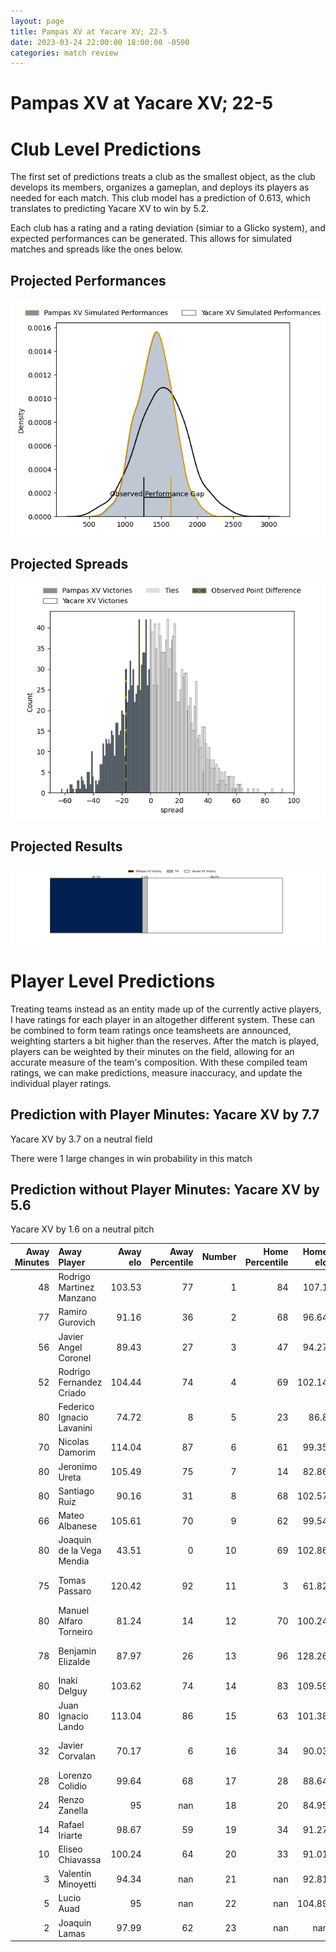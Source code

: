 ```yaml
---  
layout: page  
title: Pampas XV at Yacare XV; 22-5  
date: 2023-03-24 22:00:00 18:00:00 -0500  
categories: match review  
---
```

# Pampas XV at Yacare XV; 22-5

# Club Level Predictions


The first set of predictions treats a club as the smallest object, as the club develops its members, organizes a gameplan, and deploys its players as needed for each match. This club model has a prediction of 0.613, which translates to predicting Yacare XV to win by 5.2.

Each club has a rating and a rating deviation (simiar to a Glicko system), and expected performances can be generated. This allows for simulated matches and spreads like the ones below.
## Projected Performances


![Projected Performances](plots/performances_2023-03-24-YacareXV-PampasXV.png)
## Projected Spreads


![Projected Spreads](plots/spreads_2023-03-24-YacareXV-PampasXV.png)
## Projected Results


![Projected Results](plots/resultbar_2023-03-24-YacareXV-PampasXV.png)
# Player Level Predictions


Treating teams instead as an entity made up of the currently active players, I have ratings for each player in an altogether different system. These can be combined to form team ratings once teamsheets are announced, weighting starters a bit higher than the reserves. After the match is played, players can be weighted by their minutes on the field, allowing for an accurate measure of the team's composition. With these compiled team ratings, we can make predictions, measure inaccuracy, and update the individual player ratings.
## Prediction with Player Minutes: Yacare XV by 7.7


Yacare XV by 3.7 on a neutral field

There were 1 large changes in win probability in this match
## Prediction without Player Minutes: Yacare XV by 5.6


Yacare XV by 1.6 on a neutral pitch



|   Away Minutes | Away Player               |   Away elo |   Away Percentile |   Number |   Home Percentile |   Home elo | Home Player            |   Home Minutes |
|---------------:|:--------------------------|-----------:|------------------:|---------:|------------------:|-----------:|:-----------------------|---------------:|
|             48 | Rodrigo Martinez Manzano  |     103.53 |                77 |        1 |                84 |     107.1  | Lucas Noguera Paz      |             66 |
|             77 | Ramiro Gurovich           |      91.16 |                36 |        2 |                68 |      96.64 | Emilio Gorostiaga      |             42 |
|             56 | Javier Angel Coronel      |      89.43 |                27 |        3 |                47 |      94.27 | Facundo Pomponio       |             66 |
|             52 | Rodrigo Fernandez Criado  |     104.44 |                74 |        4 |                69 |     102.14 | Ignacio Martinez       |             70 |
|             80 | Federico Ignacio Lavanini |      74.72 |                 8 |        5 |                23 |      86.8  | Mariano Garcete Elli   |             80 |
|             70 | Nicolas Damorim           |     114.04 |                87 |        6 |                61 |      99.35 | Felipe Villagran       |             80 |
|             80 | Jeronimo Ureta            |     105.49 |                75 |        7 |                14 |      82.86 | Felipe Puertas         |             80 |
|             80 | Santiago Ruiz             |      90.16 |                31 |        8 |                68 |     102.57 | Marcos Riquelme        |             41 |
|             66 | Mateo Albanese            |     105.61 |                70 |        9 |                62 |      99.54 | Ignacio Inchauspe      |             80 |
|             80 | Joaquin de la Vega Mendia |      43.51 |                 0 |       10 |                69 |     102.86 | Federico Cacciabúe     |             80 |
|             75 | Tomas Passaro             |     120.42 |                92 |       11 |                 3 |      61.82 | Juan Daniel Gonzalez   |             72 |
|             80 | Manuel Alfaro Torneiro    |      81.24 |                14 |       12 |                70 |     100.24 | Ramiro Amarilla        |             80 |
|             78 | Benjamin Elizalde         |      87.97 |                26 |       13 |                96 |     128.26 | Tomas Acosta Pimentel  |             47 |
|             80 | Inaki Delguy              |     103.62 |                74 |       14 |                83 |     109.59 | Federico Gauna         |             80 |
|             80 | Juan Ignacio Lando        |     113.04 |                86 |       15 |                63 |     101.38 | Tomas McCall           |             80 |
|             32 | Javier Corvalan           |      70.17 |                 6 |       16 |                34 |      90.03 | Juan Cruz Perez Rachel |             39 |
|             28 | Lorenzo Colidio           |      99.64 |                68 |       17 |                28 |      88.64 | Mariano Muntaner       |             38 |
|             24 | Renzo Zanella             |      95    |               nan |       18 |                20 |      84.95 | Sebastian Urbieta      |             33 |
|             14 | Rafael Iriarte            |      98.67 |                59 |       19 |                34 |      91.27 | Julian Martin          |             14 |
|             10 | Eliseo Chiavassa          |     100.24 |                64 |       20 |                33 |      91.01 | Estefano Aranda        |             14 |
|              3 | Valentin Minoyetti        |      94.34 |               nan |       21 |               nan |      92.81 | Arturo Lopez           |              8 |
|              5 | Lucio Auad                |      95    |               nan |       22 |               nan |     104.89 | Carlos Plate           |             10 |
|              2 | Joaquin Lamas             |      97.99 |                62 |       23 |               nan |     nan    | nan                    |            nan |

